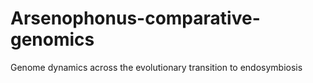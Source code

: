 # Arsenophonus-comparative-genomics
Genome dynamics across the evolutionary transition to endosymbiosis

